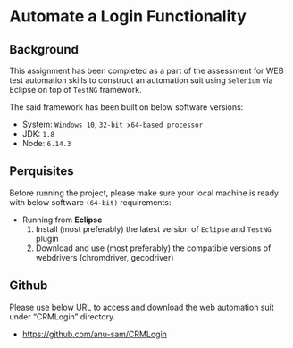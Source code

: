 Automate a Login Functionality
========================

## Background
This assignment has been completed as a part of the assessment for WEB test automation skills to construct an automation suit using `Selenium` via Eclipse on top of `TestNG` framework.

The said framework has been built on below software versions:
- System: `Windows 10`, `32-bit x64-based processor`
- JDK: `1.8`
- Node: `6.14.3`

## Perquisites
Before running the project, please make sure your local machine is ready with below software `(64-bit)` requirements:

- Running from **Eclipse**
	1. Install (most preferably) the latest version of `Eclipse` and `TestNG` plugin
	2. Download and use (most preferably) the compatible versions of webdrivers (chromdriver, gecodriver)


## Github
Please use below URL to access and download the web automation suit under “CRMLogin” directory.
- https://github.com/anu-sam/CRMLogin


